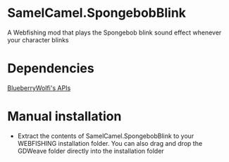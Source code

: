 # SamelCamel.SpongebobBlink
A Webfishing mod that plays the Spongebob blink sound effect whenever your character blinks

# Dependencies
[BlueberryWolfi's APIs](https://github.com/BlueberryWolf/APIs)

# Manual installation
- Extract the contents of SamelCamel.SpongebobBlink to your WEBFISHING installation folder. You can also drag and drop the GDWeave folder directly into the installation folder

